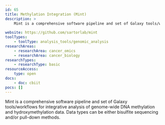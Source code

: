 ```yaml
---
id: 65
title: Methylation Integration (Mint)
description: >
    Mint is a comprehensive software pipeline and set of Galaxy tools/workflows for integrative analysis of genome-wide DNA methylation and hydroxymethylation data. Data types can be either bisulfite sequencing and/or pull-down methods.
    
website: https://github.com/sartorlab/mint
toolTypes:
    - toolType: analysis_tools/genomic_analysis
researchAreas:
    - researchArea: cancer_omics
    - researchArea: cancer_biology
researchTypes:
    - researchType: basic
resourceAccess:
    type: open
docs:
    - doc: cbiit
pocs: []        
---
```

Mint is a comprehensive software pipeline and set of Galaxy tools/workflows for integrative analysis of genome-wide DNA methylation and hydroxymethylation data. Data types can be either bisulfite sequencing and/or pull-down methods.